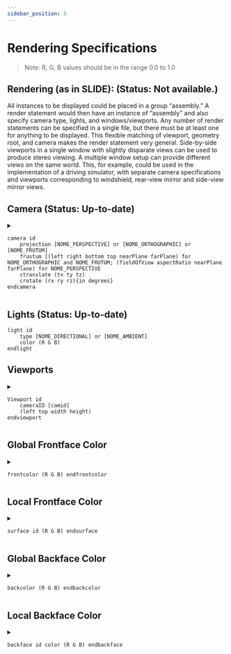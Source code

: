 ```yaml
---
sidebar_position: 5
---
```


# Rendering Specifications
> Note: R, G, B values should be in the range 0.0 to 1.0

## Rendering (as in SLIDE): (Status: Not available.)
All instances to be displayed could be placed in a group “assembly.”
A render statement would then have an instance of “assembly” and also specify camera type, lights, and windows/viewports. Any number of render statements can be specified in a single file, but there must be at least one for anything to be displayed. This flexible matching of viewport, geometry root, and camera makes the render statement very general. Side-by-side viewports in a single window with slightly disparate views can be used to produce stereo viewing. A multiple window setup can provide different views on the same world. This, for example, could be used in the implementation of a driving simulator, with separate camera specifications and viewports corresponding to windshield, rear-view mirror and side-view mirror views.

## Camera (Status: Up-to-date)

<details><summary>

```
camera id
    projection [NOME_PERSPECTIVE] or [NOME_ORTHOGRAPHIC] or [NOME_FRUTUM]
    frustum [(left right bottom top nearPlane farPlane) for NOME_ORTHOGRAPHIC and NOME_FRUTUM; (fieldOfView aspectRatio nearPlane farPlane) for NOME_PERSPECTIVE
    ctranslate (tx ty tz)
    crotate (rx ry rz){in degrees}
endcamera
```

</summary>

* `NOME_PERSPECTIVE`, `NOME_ORTHOGRAPHIC`, `NOME_FRUTUM`: if present, specify the type of projection applied.
If none is supplied, the default is  `NOME_PERSPECTIVE`.

</details>

## Lights (Status: Up-to-date)

```
light id
    type [NOME_DIRECTIONAL] or [NOME_AMBIENT]
    color (R G B)
endlight
```

## Viewports

<details><summary>

```
Viewport id
    cameraID [camid]
    (left top width height)
endviewport
```

</summary>

Single or multiple viewport setting.

</details>

## Global Frontface Color

<details><summary>

```
frontcolor (R G B) endfrontcolor
```

</summary>

Set global frontface color, can't use slider to interactively change this.

</details>

## Local Frontface Color

<details><summary>

```
surface id (R G B) endsurface
```

</summary>

Defines a surface color by its RGB values in the range [0, 1].

</details>


## Global Backface Color

<details><summary>

```
backcolor (R G B) endbackcolor
```

</summary>

Set global backface color, can't use slider to interactively change this.

</details>

## Local Backface Color

<details><summary>

```
backface id color (R G B) endbackface
```

</summary>

Set the backface color for each individual backface.

</details>
